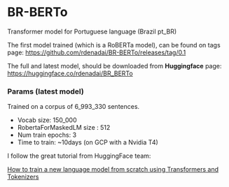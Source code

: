 # BR-BERTo
Transformer model for Portuguese language (Brazil pt_BR)

The first model trained (which is a RoBERTa model), can be found on tags page: https://github.com/rdenadai/BR-BERTo/releases/tag/0.1

The full and latest model, should be downloaded from **Huggingface** page: https://huggingface.co/rdenadai/BR_BERTo

### Params (latest model)

Trained on a corpus of 6_993_330 sentences.

- Vocab size: 150_000
- RobertaForMaskedLM  size : 512
- Num train epochs: 3
- Time to train: ~10days (on GCP with a Nvidia T4)

I follow the great tutorial from HuggingFace team:

[How to train a new language model from scratch using Transformers and Tokenizers](https://huggingface.co/blog/how-to-train)
